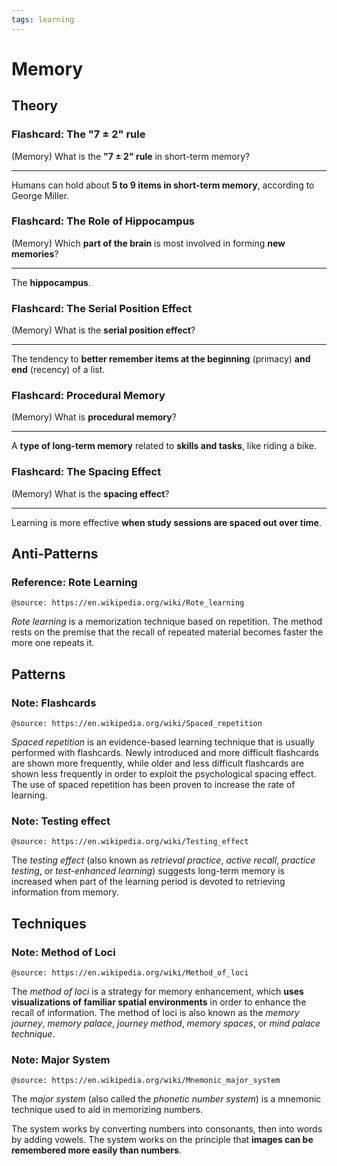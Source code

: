 ```yaml
---
tags: learning
---
```


# Memory


## Theory


### Flashcard: The "7 ± 2" rule

(Memory) What is the **"7 ± 2" rule** in short-term memory?

---

Humans can hold about **5 to 9 items in short-term memory**, according to George Miller.


### Flashcard: The Role of Hippocampus

(Memory) Which **part of the brain** is most involved in forming **new memories**?

---

The **hippocampus**.


### Flashcard: The Serial Position Effect

(Memory) What is the **serial position effect**?

---

The tendency to **better remember items at the beginning** (primacy) **and end** (recency) of a list.


### Flashcard: Procedural Memory

(Memory) What is **procedural memory**?

---

A **type of long-term memory** related to **skills and tasks**, like riding a bike.


### Flashcard: The Spacing Effect

(Memory) What is the **spacing effect**?

---

Learning is more effective **when study sessions are spaced out over time**.


## Anti-Patterns


### Reference: Rote Learning

`@source: https://en.wikipedia.org/wiki/Rote_learning`

_Rote learning_ is a memorization technique based on repetition. The method rests on the premise that the recall of repeated material becomes faster the more one repeats it.


## Patterns


### Note: Flashcards

`@source: https://en.wikipedia.org/wiki/Spaced_repetition`

_Spaced repetition_ is an evidence-based learning technique that is usually performed with flashcards. Newly introduced and more difficult flashcards are shown more frequently, while older and less difficult flashcards are shown less frequently in order to exploit the psychological spacing effect. The use of spaced repetition has been proven to increase the rate of learning.


### Note: Testing effect

`@source: https://en.wikipedia.org/wiki/Testing_effect`

The _testing effect_ (also known as _retrieval practice_, _active recall_, _practice testing_, or _test-enhanced learning_) suggests long-term memory is increased when part of the learning period is devoted to retrieving information from memory.


## Techniques


### Note: Method of Loci

`@source: https://en.wikipedia.org/wiki/Method_of_loci`

The _method of loci_ is a strategy for memory enhancement, which **uses visualizations of familiar spatial environments** in order to enhance the recall of information. The method of loci is also known as the _memory journey_, _memory palace_, _journey method_, _memory spaces_, or _mind palace technique_.


### Note: Major System

`@source: https://en.wikipedia.org/wiki/Mnemonic_major_system`

The _major system_ (also called the _phonetic number system_) is a mnemonic technique used to aid in memorizing numbers.

The system works by converting numbers into consonants, then into words by adding vowels. The system works on the principle that **images can be remembered more easily than numbers**.

